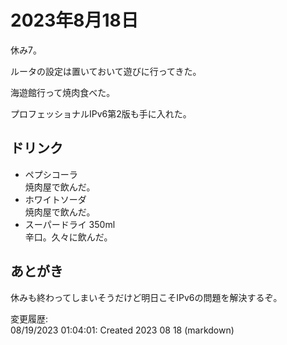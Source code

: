 # 2023年8月18日

休み7。

ルータの設定は置いておいて遊びに行ってきた。

海遊館行って焼肉食べた。

プロフェッショナルIPv6第2版も手に入れた。

## ドリンク

- ペプシコーラ  
焼肉屋で飲んだ。
- ホワイトソーダ  
焼肉屋で飲んだ。
- スーパードライ 350ml  
辛口。久々に飲んだ。

## あとがき

休みも終わってしまいそうだけど明日こそIPv6の問題を解決するぞ。

変更履歴:  
08/19/2023 01:04:01: Created 2023 08 18 (markdown)  
